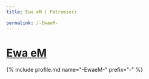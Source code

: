 ```yaml
---
title: Ewa eM | Patromierz

permalink: /-EwaeM-
---
```


# [Ewa eM](https://patronite.pl/-EwaeM-)

{% include profile.md name="-EwaeM-" prefix="-" %}
